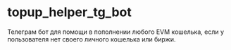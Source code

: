 # topup_helper_tg_bot
Телеграм бот для помощи в пополнении любого EVM кошелька, если у пользователя нет своего личного кошелька или биржи.
